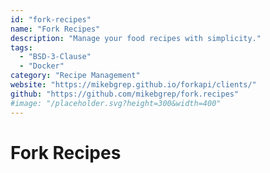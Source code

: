```yaml
---
id: "fork-recipes"
name: "Fork Recipes"
description: "Manage your food recipes with simplicity."
tags:
  - "BSD-3-Clause"
  - "Docker"
category: "Recipe Management"
website: "https://mikebgrep.github.io/forkapi/clients/"
github: "https://github.com/mikebgrep/fork.recipes"
#image: "/placeholder.svg?height=300&width=400"
---
```


# Fork Recipes
